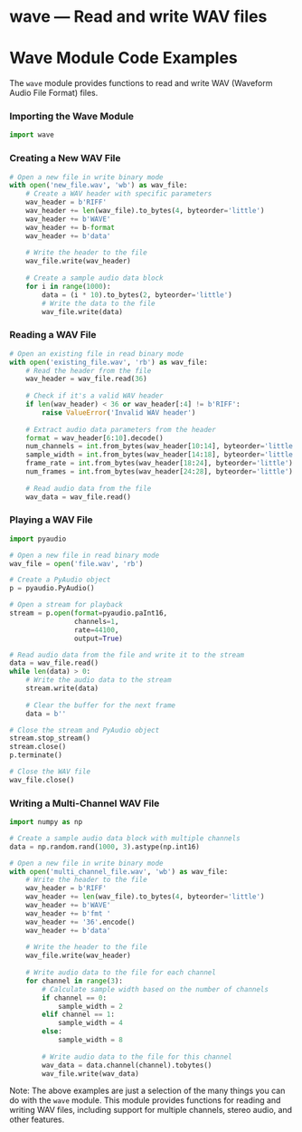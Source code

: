 # wave — Read and write WAV files

**Wave Module Code Examples**
=====================================

The `wave` module provides functions to read and write WAV (Waveform Audio File Format) files.

### Importing the Wave Module
```python
import wave
```

### Creating a New WAV File
```python
# Open a new file in write binary mode
with open('new_file.wav', 'wb') as wav_file:
    # Create a WAV header with specific parameters
    wav_header = b'RIFF'
    wav_header += len(wav_file).to_bytes(4, byteorder='little')
    wav_header += b'WAVE'
    wav_header += b-format
    wav_header += b'data'
    
    # Write the header to the file
    wav_file.write(wav_header)
    
    # Create a sample audio data block
    for i in range(1000):
        data = (i * 10).to_bytes(2, byteorder='little')
        # Write the data to the file
        wav_file.write(data)
```

### Reading a WAV File
```python
# Open an existing file in read binary mode
with open('existing_file.wav', 'rb') as wav_file:
    # Read the header from the file
    wav_header = wav_file.read(36)
    
    # Check if it's a valid WAV header
    if len(wav_header) < 36 or wav_header[:4] != b'RIFF':
        raise ValueError('Invalid WAV header')
    
    # Extract audio data parameters from the header
    format = wav_header[6:10].decode()
    num_channels = int.from_bytes(wav_header[10:14], byteorder='little')
    sample_width = int.from_bytes(wav_header[14:18], byteorder='little')
    frame_rate = int.from_bytes(wav_header[18:24], byteorder='little')
    num_frames = int.from_bytes(wav_header[24:28], byteorder='little')
    
    # Read audio data from the file
    wav_data = wav_file.read()
```

### Playing a WAV File
```python
import pyaudio

# Open a new file in read binary mode
wav_file = open('file.wav', 'rb')

# Create a PyAudio object
p = pyaudio.PyAudio()

# Open a stream for playback
stream = p.open(format=pyaudio.paInt16,
                channels=1,
                rate=44100,
                output=True)

# Read audio data from the file and write it to the stream
data = wav_file.read()
while len(data) > 0:
    # Write the audio data to the stream
    stream.write(data)
    
    # Clear the buffer for the next frame
    data = b''

# Close the stream and PyAudio object
stream.stop_stream()
stream.close()
p.terminate()

# Close the WAV file
wav_file.close()
```

### Writing a Multi-Channel WAV File
```python
import numpy as np

# Create a sample audio data block with multiple channels
data = np.random.rand(1000, 3).astype(np.int16)

# Open a new file in write binary mode
with open('multi_channel_file.wav', 'wb') as wav_file:
    # Write the header to the file
    wav_header = b'RIFF'
    wav_header += len(wav_file).to_bytes(4, byteorder='little')
    wav_header += b'WAVE'
    wav_header += b'fmt '
    wav_header += '36'.encode()
    wav_header += b'data'
    
    # Write the header to the file
    wav_file.write(wav_header)
    
    # Write audio data to the file for each channel
    for channel in range(3):
        # Calculate sample width based on the number of channels
        if channel == 0:
            sample_width = 2
        elif channel == 1:
            sample_width = 4
        else:
            sample_width = 8
        
        # Write audio data to the file for this channel
        wav_data = data.channel(channel).tobytes()
        wav_file.write(wav_data)
```

Note: The above examples are just a selection of the many things you can do with the `wave` module. This module provides functions for reading and writing WAV files, including support for multiple channels, stereo audio, and other features.

